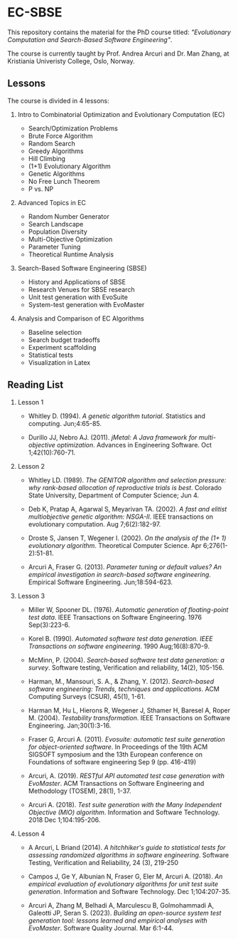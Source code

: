 # EC-SBSE
This repository contains the material for the PhD course titled: *"Evolutionary Computation and Search-Based Software Engineering"*.

The course is currently taught by Prof. Andrea Arcuri and Dr. Man Zhang, at Kristiania Univeristy College, Oslo, Norway.


## Lessons
The course is divided in 4 lessons:

1) Intro to Combinatorial Optimization and Evolutionary Computation (EC)
   * Search/Optimization Problems
   * Brute Force Algorithm
   * Random Search
   * Greedy Algorithms
   * Hill Climbing
   * (1+1) Evolutionary Algorithm
   * Genetic Algorithms
   * No Free Lunch Theorem
   * P vs. NP

2) Advanced Topics in EC
    * Random Number Generator
    * Search Landscape
    * Population Diversity
    * Multi-Objective Optimization
    * Parameter Tuning
    * Theoretical Runtime Analysis

3) Search-Based Software Engineering (SBSE)
    * History and Applications of SBSE
    * Research Venues for SBSE research
    * Unit test generation with EvoSuite
    * System-test generation with EvoMaster

4) Analysis and Comparison of EC Algorithms
    * Baseline selection
    * Search budget tradeoffs
    * Experiment scaffolding
    * Statistical tests
    * Visualization in Latex

## Reading List

1) Lesson 1
   * Whitley D. (1994). *A genetic algorithm tutorial*. Statistics and computing.  Jun;4:65-85.
   
   * Durillo JJ, Nebro AJ. (2011). *jMetal: A Java framework for multi-objective optimization*. Advances in Engineering Software.  Oct 1;42(10):760-71.
   
2) Lesson 2
   * Whitley LD. (1989). *The GENITOR algorithm and selection pressure: why rank-based allocation of reproductive trials is best*. Colorado State University, Department of Computer Science;  Jun 4.
   
   * Deb K, Pratap A, Agarwal S, Meyarivan TA. (2002). *A fast and elitist multiobjective genetic algorithm: NSGA-II*. IEEE transactions on evolutionary computation.  Aug 7;6(2):182-97.

   * Droste S, Jansen T, Wegener I. (2002). *On the analysis of the (1+ 1) evolutionary algorithm*. Theoretical Computer Science.  Apr 6;276(1-2):51-81.

   * Arcuri A, Fraser G. (2013). *Parameter tuning or default values? An empirical investigation in search-based software engineering*. Empirical Software Engineering. Jun;18:594-623.

3) Lesson 3

   * Miller W, Spooner DL. (1976). *Automatic generation of floating-point test data*. IEEE Transactions on Software Engineering. 1976 Sep(3):223-6.

   * Korel B. (1990). *Automated software test data generation. IEEE Transactions on software engineering*. 1990 Aug;16(8):870-9.

   * McMinn, P. (2004). *Search‐based software test data generation: a survey*. Software testing, Verification and reliability, 14(2), 105-156.

   * Harman, M., Mansouri, S. A., & Zhang, Y. (2012). *Search-based software engineering: Trends, techniques and applications*. ACM Computing Surveys (CSUR), 45(1), 1-61.

   * Harman M, Hu L, Hierons R, Wegener J, Sthamer H, Baresel A, Roper M. (2004). *Testability transformation*. IEEE Transactions on Software Engineering. Jan;30(1):3-16.
   
   * Fraser G, Arcuri A. (2011). *Evosuite: automatic test suite generation for object-oriented software*. In Proceedings of the 19th ACM SIGSOFT symposium and the 13th European conference on Foundations of software engineering  Sep 9 (pp. 416-419)

   * Arcuri, A. (2019). *RESTful API automated test case generation with EvoMaster*. ACM Transactions on Software Engineering and Methodology (TOSEM), 28(1), 1-37.

   * Arcuri A. (2018). *Test suite generation with the Many Independent Objective (MIO) algorithm*. Information and Software Technology. 2018 Dec 1;104:195-206.

4) Lesson 4
   * A Arcuri, L Briand (2014). *A hitchhiker's guide to statistical tests for assessing randomized algorithms in software engineering*. Software Testing, Verification and Reliability, 24 (3), 219-250

   * Campos J, Ge Y, Albunian N, Fraser G, Eler M, Arcuri A. (2018). *An empirical evaluation of evolutionary algorithms for unit test suite generation*. Information and Software Technology.  Dec 1;104:207-35.
   
   * Arcuri A, Zhang M, Belhadi A, Marculescu B, Golmohammadi A, Galeotti JP, Seran S. (2023). *Building an open-source system test generation tool: lessons learned and empirical analyses with EvoMaster*. Software Quality Journal.  Mar 6:1-44.








